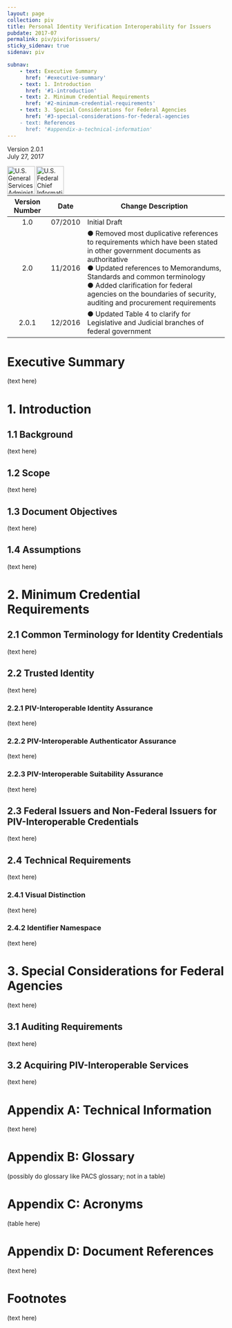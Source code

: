 ```yaml
---
layout: page
collection: piv
title: Personal Identity Verification Interoperability for Issuers
pubdate: 2017-07
permalink: piv/piviforissuers/
sticky_sidenav: true
sidenav: piv

subnav:
    - text: Executive Summary
      href: '#executive-summary'
    - text: 1. Introduction
      href: '#1-introduction'
    - text: 2. Minimum Credential Requirements
      href: '#2-minimum-credential-requirements'
    - text: 3. Special Considerations for Federal Agencies
      href: '#3-special-considerations-for-federal-agencies
    - text: References
      href: '#appendix-a-technical-information'
---
```


Version 2.0.1  
July 27, 2017

<a href="{{site.baseurl}}/assets/img/logo-gsa.png" target="_blank" rel="noopener noreferrer"><img src="{{site.baseurl}}/assets/img/logo-gsa.png" width="64" height='64' align="left" alt="U.S. General Services Administration Logo"></a>
<a href="{{site.baseurl}}/assets/img/logo-cio.png" target="_blank" rel="noopener noreferrer"><img src="{{site.baseurl}}/assets/img/logo-cio.png" width="64" height='64' align="left" alt="U.S. Federal Chief Information Officer Council Logo"></a><br><br><br>

| Version Number | Date | Change Description |
| :----------: | :-------: | -------- |
| 1.0 | 07/2010 | Initial Draft |
| 2.0 | 11/2016 | ●	Removed most duplicative references to requirements which have been stated in other government documents as authoritative<br>● Updated references to Memorandums, Standards and common terminology<br>● Added clarification for federal agencies on the boundaries of security, auditing and procurement requirements |
| 2.0.1 | 12/2016 | ● Updated Table 4 to clarify for Legislative and Judicial branches of federal government |

# Executive Summary

(text here)

# 1. Introduction
## 1.1 Background

(text here)

## 1.2 Scope

(text here)

## 1.3 Document Objectives

(text here)

## 1.4 Assumptions

(text here)

# 2. Minimum Credential Requirements
## 2.1 Common Terminology for Identity Credentials

(text here)

## 2.2 Trusted Identity

(text here)

### 2.2.1 PIV-Interoperable Identity Assurance

(text here)

### 2.2.2 PIV-Interoperable Authenticator Assurance

(text here)

### 2.2.3 PIV-Interoperable Suitability Assurance

(text here)

## 2.3 Federal Issuers and Non-Federal Issuers for PIV-Interoperable Credentials

(text here)

## 2.4 Technical Requirements

(text here)

### 2.4.1 Visual Distinction

(text here)

### 2.4.2 Identifier Namespace

(text here)

# 3. Special Considerations for Federal Agencies

(text here)

## 3.1	Auditing Requirements

(text here)

## 3.2 Acquiring PIV-Interoperable Services

(text here)

# Appendix A: Technical Information

(text here)

# Appendix B: Glossary

(possibly do glossary like PACS glossary; not in a table)

# Appendix C: Acronyms

(table here)

# Appendix D: Document References

(text here)

# Footnotes

(text here)

